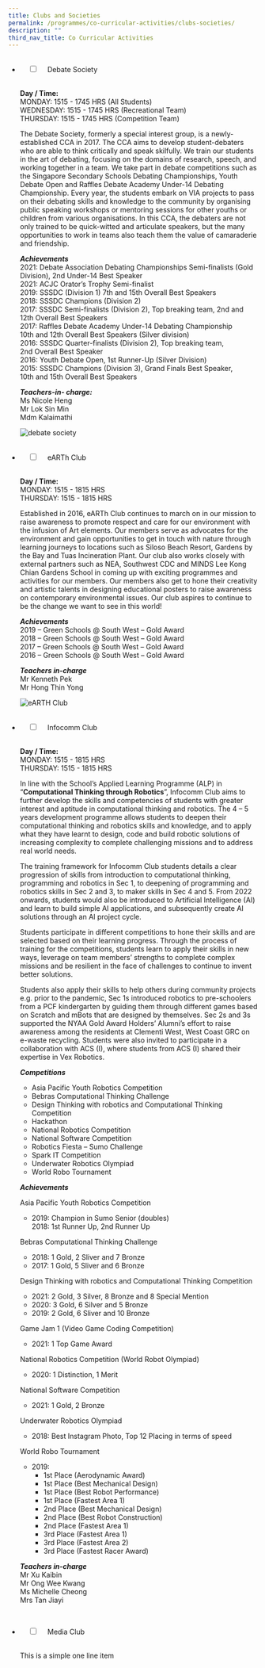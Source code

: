 ```yaml
---
title: Clubs and Societies
permalink: /programmes/co-curricular-activities/clubs-societies/
description: ""
third_nav_title: Co Curricular Activities
---
```

<ul class="jekyllcodex\_accordion">  
  <li>  
    <input type="checkbox" id="accordion1">  
    <label for="accordion1">Debate Society</label>  
    <div>  
      <p><strong>Day / Time:</strong><br>MONDAY: 1515 - 1745 HRS (All Students)<br>WEDNESDAY: 1515 - 1745 HRS (Recreational Team)<br>THURSDAY: 1515 - 1745 HRS (Competition Team)</p>
<p>The Debate Society, formerly a special interest group, is a newly-established CCA in 2017. The CCA aims to develop student-debaters who are able to think critically and speak skilfully. We train our students in the art of debating, focusing on the domains of research, speech, and working together in a team. We take part in debate competitions such as the Singapore Secondary Schools Debating Championships, Youth Debate Open and Raffles Debate Academy Under-14 Debating Championship. Every year, the students embark on VIA projects to pass on their debating skills and knowledge to the community by organising public speaking workshops or mentoring sessions for other youths or children from various organisations. In this CCA, the debaters are not only trained to be quick-witted and articulate speakers, but the many opportunities to work in teams also teach them the value of camaraderie and friendship.</p>
<p><em><strong>Achievements</strong></em><br>2021: Debate Association Debating Championships Semi-finalists (Gold Division), 2nd Under-14 Best Speaker<br>2021: ACJC Orator’s Trophy Semi-finalist<br>2019: SSSDC (Division 1) 7th and 15th Overall Best Speakers<br>2018: SSSDC Champions (Division 2)<br>2017: SSSDC Semi-finalists (Division 2), Top breaking team, 2nd and 12th Overall Best Speakers<br>2017: Raffles Debate Academy Under-14 Debating Championship 10th and 12th Overall Best Speakers (Silver division)<br>2016: SSSDC Quarter-finalists (Division 2), Top breaking team, 2nd Overall Best Speaker<br>2016: Youth Debate Open, 1st Runner-Up (Silver Division)<br>2015: SSSDC Champions (Division 3), Grand Finals Best Speaker, 10th and 15th Overall Best Speakers</p>
<p><strong><em>Teachers-in- charge:</em></strong><br>Ms Nicole Heng<br>Mr Lok Sin Min<br>Mdm Kalaimathi</p>
<p><img src="/images/debate%20society.png" alt="debate society"></p>  
    </div>  
</li>  
<li>  
    <input type="checkbox" id="accordion2">  
    <label for="accordion2">eARTh Club</label>  
    <div>  
      <p><strong>Day / Time:</strong><br>MONDAY: 1515 - 1815 HRS<br>THURSDAY: 1515 - 1815 HRS</p>
<p>Established in 2016, eARTh Club continues to march on in our mission to raise awareness to promote respect and care for our environment with the infusion of Art elements. Our members serve as advocates for the environment and gain opportunities to get in touch with nature through learning journeys to locations such as Siloso Beach Resort, Gardens by the Bay and Tuas Incineration Plant. Our club also works closely with external partners such as NEA, Southwest CDC and MINDS Lee Kong Chian Gardens School in coming up with exciting programmes and activities for our members. Our members also get to hone their creativity and artistic talents in designing educational posters to raise awareness on contemporary environmental issues. Our club aspires to continue to be the change we want to see in this world!</p>
<p><em><strong>Achievements</strong></em><br>2019 – Green Schools @ South West – Gold Award<br>2018 – Green Schools @ South West – Gold Award<br>2017 – Green Schools @ South West – Gold Award<br>2016 – Green Schools @ South West – Gold Award</p>
<p><strong><em>Teachers in-charge</em></strong><br>Mr Kenneth Pek<br>Mr Hong Thin Yong</p>
<p><img src="/images/eARTH%20Club.png" alt="eARTH Club"></p>  
    </div>  
</li>  
<li>  
    <input type="checkbox" id="accordion3">  
    <label for="accordion3">Infocomm Club</label>  
    <div>  
      <p><strong>Day / Time:</strong><br>MONDAY: 1515 - 1815 HRS<br>THURSDAY: 1515 - 1815 HRS</p>
<p>In line with the School’s Applied Learning Programme (ALP) in “<strong>Computational Thinking through Robotics</strong>”, Infocomm Club aims to further develop the skills and competencies of students with greater interest and aptitude in computational thinking and robotics. The 4 – 5 years development programme allows students to deepen their computational thinking and robotics skills and knowledge, and to apply what they have learnt to design, code and build robotic solutions of increasing complexity to complete challenging missions and to address real world needs. </p>
<p>The training framework for Infocomm Club students details a clear progression of skills from introduction to computational thinking, programming and robotics in Sec 1, to deepening of programming and robotics skills in Sec 2 and 3, to maker skills in Sec 4 and 5. From 2022 onwards, students would also be introduced to Artificial Intelligence (AI) and learn to build simple AI applications, and subsequently create AI solutions through an AI project cycle. </p>
<p>Students participate in different competitions to hone their skills and are selected based on their learning progress. Through the process of training for the competitions, students learn to apply their skills in new ways, leverage on team members’ strengths to complete complex missions and be resilient in the face of challenges to continue to invent better solutions. </p>
<p>Students also apply their skills to help others during community projects e.g. prior to the pandemic, Sec 1s introduced robotics to pre-schoolers from a PCF kindergarten by guiding them through different games based on Scratch and mBots that are designed by themselves. Sec 2s and 3s supported the NYAA Gold Award Holders’ Alumni’s effort to raise awareness among the residents at Clementi West, West Coast GRC on e-waste recycling. Students were also invited to participate in a collaboration with ACS (I), where students from ACS (I) shared their expertise in Vex Robotics.</p>
<p><em><strong>Competitions</strong></em></p>
<ul>
<li>Asia Pacific Youth Robotics Competition</li>
<li>Bebras Computational Thinking Challenge</li>
<li>Design Thinking with robotics and Computational Thinking Competition</li>
<li>Hackathon</li>
<li>National Robotics Competition</li>
<li>National Software Competition</li>
<li>Robotics Fiesta – Sumo Challenge</li>
<li>Spark IT Competition</li>
<li>Underwater Robotics Olympiad</li>
<li>World Robo Tournament</li>
</ul>
<p><em><strong>Achievements</strong></em></p>
<p>Asia Pacific Youth Robotics Competition</p>
<ul>
<li>2019: Champion in Sumo Senior (doubles)<br>2018: 1st Runner Up, 2nd Runner Up</li>
</ul>
<p>Bebras Computational Thinking Challenge</p>
<ul>
<li>2018: 1 Gold, 2 Sliver and 7 Bronze</li>
<li>2017: 1 Gold, 5 Sliver and 6 Bronze</li>
</ul>
<p>Design Thinking with robotics and Computational Thinking Competition</p>
<ul>
<li>2021: 2 Gold, 3 Silver, 8 Bronze and 8 Special Mention</li>
<li>2020: 3 Gold, 6 Silver and 5 Bronze</li>
<li>2019: 2 Gold, 6 Sliver and 10 Bronze</li>
</ul>
<p>Game Jam 1 (Video Game Coding Competition)</p>
<ul>
<li>2021: 1 Top Game Award</li>
</ul>
<p>National Robotics Competition (World Robot Olympiad)</p>
<ul>
<li>2020: 1 Distinction, 1 Merit</li>
</ul>
<p>National Software Competition</p>
<ul>
<li>2021: 1 Gold, 2 Bronze</li>
</ul>
<p>Underwater Robotics Olympiad</p>
<ul>
<li>2018: Best Instagram Photo, Top 12 Placing in terms of speed</li>
</ul>
<p>World Robo Tournament</p>
<ul>
<li>2019:<ul>
<li>1st Place (Aerodynamic Award)</li>
<li>1st Place (Best Mechanical Design)</li>
<li>1st Place (Best Robot Performance)</li>
<li>1st Place (Fastest Area 1)</li>
<li>2nd Place (Best Mechanical Design)</li>
<li>2nd Place (Best Robot Construction)</li>
<li>2nd Place (Fastest Area 1)</li>
<li>3rd Place (Fastest Area 1)</li>
<li>3rd Place (Fastest Area 2)</li>
<li>3rd Place (Fastest Racer Award)</li>
</ul>
</li>
</ul>
<p><strong><em>Teachers in-charge</em></strong><br>Mr Xu Kaibin<br>Mr Ong Wee Kwang<br>Ms Michelle Cheong<br>Mrs Tan Jiayi</p>
  
    </div>  
</li>  
<li>  
    <input type="checkbox" id="accordion4">  
    <label for="accordion4">Media Club</label>  
    <div>  
      <p>This is a simple one line item</p>  
    </div>  
</li>  
</ul>


